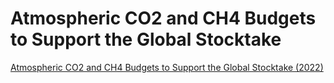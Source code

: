 
# Atmospheric CO2 and CH4 Budgets to Support the Global Stocktake

[Atmospheric CO2 and CH4 Budgets to Support the Global Stocktake (2022)](https://appliedsciences.nasa.gov/join-mission/training/english/arset-atmospheric-co2-and-ch4-budgets-support-global-stocktake)
